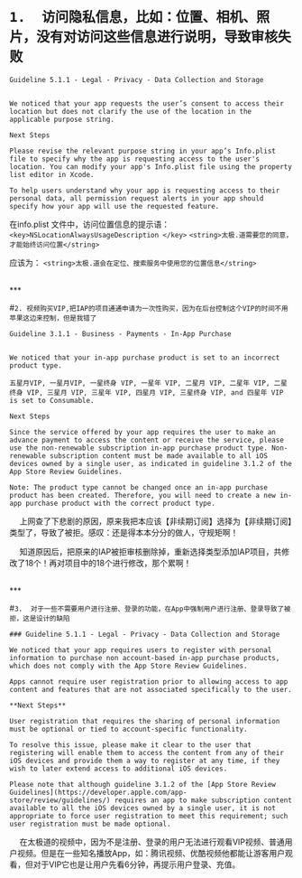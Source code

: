 # `1.  访问隐私信息，比如：位置、相机、照片，没有对访问这些信息进行说明，导致审核失败`
```
Guideline 5.1.1 - Legal - Privacy - Data Collection and Storage


We noticed that your app requests the user’s consent to access their location but does not clarify the use of the location in the applicable purpose string.

Next Steps

Please revise the relevant purpose string in your app’s Info.plist file to specify why the app is requesting access to the user's location. You can modify your app's Info.plist file using the property list editor in Xcode.

To help users understand why your app is requesting access to their personal data, all permission request alerts in your app should specify how your app will use the requested feature.

```

在info.plist 文件中，访问位置信息的提示语：
` <key>NSLocationAlwaysUsageDescription </key>`
`<string>太极.道需要您的同意，才能始终访问位置</string>`

应该为：
`<string>太极.道会在定位、搜索服务中使用您的位置信息</string>`


<br/>
***
<br/>

#`2. 视频购买VIP,把IAP的项目通通申请为一次性购买，因为在后台控制这个VIP的时间不用苹果这边来控制，但是我错了`
```
Guideline 3.1.1 - Business - Payments - In-App Purchase


We noticed that your in-app purchase product is set to an incorrect product type.

五星月VIP, 一星月VIP, 一星终身 VIP, 一星年 VIP, 二星月 VIP, 二星年 VIP, 二星终身 VIP, 三星月 VIP, 三星年 VIP, 四星月 VIP, 三星终身 VIP, and 四星年 VIP is set to Consumable.

Next Steps

Since the service offered by your app requires the user to make an advance payment to access the content or receive the service, please use the non-renewable subscription in-app purchase product type. Non-renewable subscription content must be made available to all iOS devices owned by a single user, as indicated in guideline 3.1.2 of the App Store Review Guidelines.

Note: The product type cannot be changed once an in-app purchase product has been created. Therefore, you will need to create a new in-app purchase product with the correct product type.

```
&emsp;  上网查了下悲剧的原因，原来我把本应该【非续期订阅】选择为【非续期订阅】类型了，导致了被拒。感叹：还是得本本分分的做人，守规矩啊！

&emsp;  知道原因后，把原来的IAP被拒审核删除掉，重新选择类型添加IAP项目，共修改了18个！再对项目中的18个进行修改，那个累啊！



<br/>
***
<br/>


#`3.  对于一些不需要用户进行注册、登录的功能，在App中强制用户进行注册、登录导致了被拒，这是设计的缺陷`

```
### Guideline 5.1.1 - Legal - Privacy - Data Collection and Storage

We noticed that your app requires users to register with personal information to purchase non account-based in-app purchase products, which does not comply with the App Store Review Guidelines.

Apps cannot require user registration prior to allowing access to app content and features that are not associated specifically to the user.

**Next Steps**

User registration that requires the sharing of personal information must be optional or tied to account-specific functionality.

To resolve this issue, please make it clear to the user that registering will enable them to access the content from any of their iOS devices and provide them a way to register at any time, if they wish to later extend access to additional iOS devices.

Please note that although guideline 3.1.2 of the [App Store Review Guidelines](https://developer.apple.com/app-store/review/guidelines/) requires an app to make subscription content available to all the iOS devices owned by a single user, it is not appropriate to force user registration to meet this requirement; such user registration must be made optional.

```
&emsp;  在太极道的视频中，因为不是注册、登录的用户无法进行观看VIP视频、普通用户视频。但是在一些知名播放App，如：腾讯视频、优酷视频他都能让游客用户观看，但对于VIP它也是让用户先看6分钟，再提示用户登录、充值。


